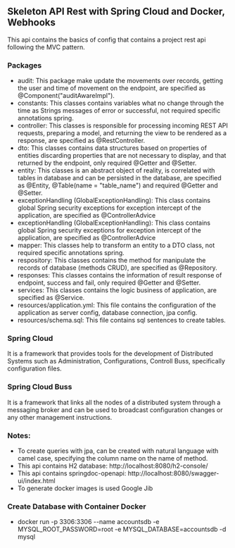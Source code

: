 ## Skeleton API Rest with Spring Cloud and Docker, Webhooks

This api contains the basics of config that contains a project rest api
following the MVC pattern.

### Packages

- audit: This package make update the movements over records, getting the user and time of movement on the endpoint, are specified as @Component("auditAwareImpl").
- constants: This classes contains variables what no change through the time as Strings messages of error or successful, not required specific annotations spring.
- controller: This classes is responsible for processing incoming REST API requests, preparing a model, and returning the view to be rendered as a response, are specified as @RestController.
- dto: This classes contains data structures based on properties of entities discarding properties that are not necessary to display, and that returned by the endpoint, only required @Getter and @Setter.
- entity: This classes is an abstract object of reality, is correlated with tables in database and can be persisted in the database, are specified as @Entity, @Table(name = "table_name") and required @Getter and @Setter.
- exceptionHandling (GlobalExceptionHandling): This class contains global Spring security exceptions for exception intercept of the application, are specified as @ControllerAdvice
- exceptionHandling (GlobalExceptionHandling): This class contains global Spring security exceptions for exception intercept of the application, are specified as @ControllerAdvice
- mapper: This classes help to transform an entity to a DTO class, not required specific annotations spring.
- respository: This classes contains the method for manipulate the records of database (methods CRUD), are specified as @Repository.
- responses: This classes contains the information of result response of endpoint, success and fail, only required @Getter and @Setter.
- services: This classes contains the logic business of application, are specified as @Service.
- resources/application.yml: This file contains the configuration of the application as server config, database connection, jpa config.
- resources/schema.sql: This file contains sql sentences to create tables.

### Spring Cloud

It is a framework that provides tools for the development of Distributed Systems such as Administration, Configurations, Controll Buss, specifically configuration files.

### Spring Cloud Buss

It is a framework that links all the nodes of a distributed system through a messaging broker and can be used to broadcast configuration changes or any other management instructions.

### Notes:

- To create queries with jpa, can be created with natural language with camel case, specifying the column name on the name of method.
- This api contains H2 database: http://localhost:8080/h2-console/
- This api contains springdoc-openapi: http://localhost:8080/swagger-ui/index.html
- To generate docker images is used Google Jib

### Create Database with Container Docker
- docker run -p 3306:3306 --name accountsdb -e MYSQL_ROOT_PASSWORD=root -e MYSQL_DATABASE=accountsdb -d mysql
